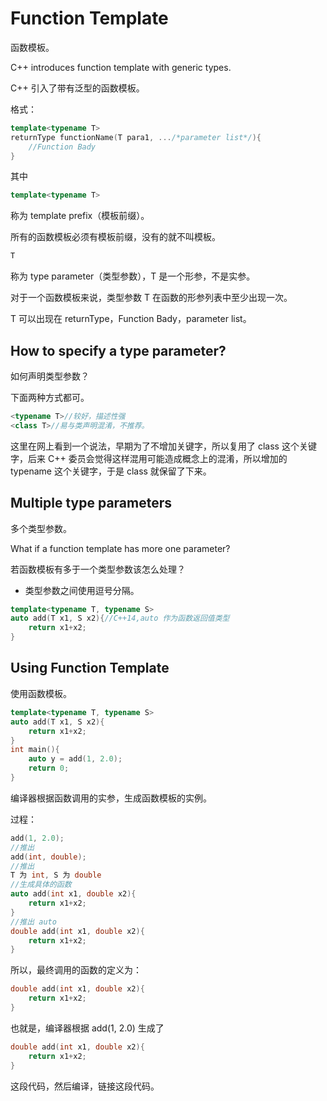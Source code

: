 # Function Template

函数模板。

C++ introduces function template with generic types.

C++ 引入了带有泛型的函数模板。

格式：

~~~C++
template<typename T>
returnType functionName(T para1, .../*parameter list*/){
    //Function Bady
}
~~~

其中

~~~C++
template<typename T>
~~~

称为 template prefix（模板前缀）。

所有的函数模板必须有模板前缀，没有的就不叫模板。

~~~C++
T
~~~

称为 type parameter（类型参数），T 是一个形参，不是实参。

对于一个函数模板来说，类型参数 T 在函数的形参列表中至少出现一次。

T 可以出现在 returnType，Function Bady，parameter list。

## How to specify a type parameter?

如何声明类型参数？

下面两种方式都可。

~~~C++
<typename T>//较好，描述性强
<class T>//易与类声明混淆，不推荐。
~~~

这里在网上看到一个说法，早期为了不增加关键字，所以复用了 class 这个关键字，后来 C++ 委员会觉得这样混用可能造成概念上的混淆，所以增加的 typename 这个关键字，于是 class 就保留了下来。

## Multiple type parameters

多个类型参数。

What if a function template has more one parameter?

若函数模板有多于一个类型参数该怎么处理？

- 类型参数之间使用逗号分隔。

~~~C++
template<typename T, typename S>
auto add(T x1, S x2){//C++14,auto 作为函数返回值类型
    return x1+x2;
}
~~~

## Using Function Template

使用函数模板。

~~~c++
template<typename T, typename S>
auto add(T x1, S x2){
    return x1+x2;
}
int main(){
	auto y = add(1, 2.0);
	return 0;
}
~~~

编译器根据函数调用的实参，生成函数模板的实例。

过程：

~~~c++
add(1, 2.0);
//推出
add(int, double);
//推出
T 为 int, S 为 double
//生成具体的函数
auto add(int x1, double x2){
    return x1+x2;
}
//推出 auto
double add(int x1, double x2){
    return x1+x2;
}
~~~

所以，最终调用的函数的定义为：

~~~C++
double add(int x1, double x2){
    return x1+x2;
}
~~~

也就是，编译器根据 add(1, 2.0) 生成了

~~~C++
double add(int x1, double x2){
    return x1+x2;
}
~~~

这段代码，然后编译，链接这段代码。